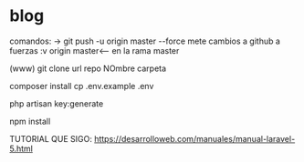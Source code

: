 # blog

comandos: 
-> git push -u origin master --force
mete cambios a github a fuerzas :v
origin master<-- en la rama master


(www) git clone  url repo NOmbre carpeta

composer install
cp .env.example .env

php artisan key:generate



npm install

TUTORIAL QUE SIGO: 
https://desarrolloweb.com/manuales/manual-laravel-5.html

